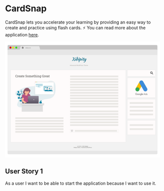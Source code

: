# CardSnap

CardSnap lets you accelerate your learning by providing an easy way to create and practice using flash cards. ⚡️ You can read more about the application [here](/cardsnap/README.md).

![Temporary image](https://github.com/othneildrew/Best-README-Template/raw/master/images/screenshot.png)

## User Story 1

As a user I want to be able to start the application because I want to use it.
